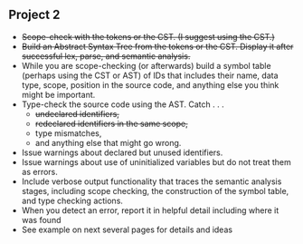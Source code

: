 ## Project 2

- ~~Scope-check with the tokens or the CST. (I suggest using the CST.)~~
- ~~Build an Abstract Syntax Tree from the tokens or the CST. Display it after successful lex, parse, and semantic analysis.~~
- While you are scope-checking (or afterwards) build a symbol table (perhaps using the 
CST or AST) of IDs that includes their name, data type, scope, position in the source 
code, and anything else you think might be important. 
- Type-check the source code using the AST. Catch . . . 
  - ~~undeclared identifiers,~~ 
  - ~~redeclared identifiers in the same scope,~~
  - type mismatches, 
  - and anything else that might go wrong.  
- Issue warnings about declared but unused identifiers.  
- Issue warnings about use of uninitialized variables but do not treat them as errors. 
- Include verbose output functionality that traces the semantic analysis stages, including 
scope checking, the construction of the symbol table, and type checking actions.  
- When you detect an error, report it in helpful detail including where it was found
- See example on next several pages for details and ideas

